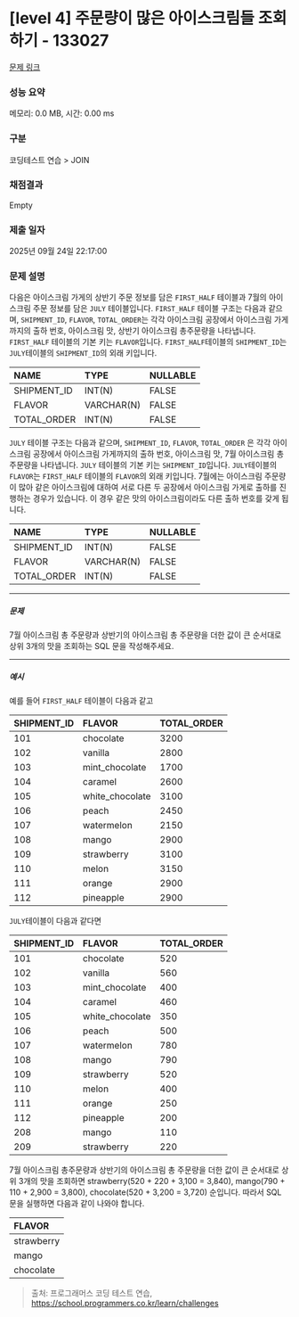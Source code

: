 # [level 4] 주문량이 많은 아이스크림들 조회하기 - 133027 

[문제 링크](https://school.programmers.co.kr/learn/courses/30/lessons/133027) 

### 성능 요약

메모리: 0.0 MB, 시간: 0.00 ms

### 구분

코딩테스트 연습 > JOIN

### 채점결과

Empty

### 제출 일자

2025년 09월 24일 22:17:00

### 문제 설명

<p>다음은 아이스크림 가게의 상반기 주문 정보를 담은 <code>FIRST_HALF</code> 테이블과 7월의 아이스크림 주문 정보를 담은 <code>JULY</code> 테이블입니다. <code>FIRST_HALF</code> 테이블 구조는 다음과 같으며, <code>SHIPMENT_ID</code>, <code>FLAVOR</code>, <code>TOTAL_ORDER</code>는 각각 아이스크림 공장에서 아이스크림 가게까지의 출하 번호, 아이스크림 맛, 상반기 아이스크림 총주문량을 나타냅니다. <code>FIRST_HALF</code> 테이블의 기본 키는 <code>FLAVOR</code>입니다. <code>FIRST_HALF</code>테이블의 <code>SHIPMENT_ID</code>는 <code>JULY</code>테이블의 <code>SHIPMENT_ID</code>의 외래 키입니다. </p>
<table class="table">
        <thead><tr>
<th style="text-align: left">NAME</th>
<th style="text-align: left">TYPE</th>
<th>NULLABLE</th>
</tr>
</thead>
        <tbody><tr>
<td style="text-align: left">SHIPMENT_ID</td>
<td style="text-align: left">INT(N)</td>
<td>FALSE</td>
</tr>
<tr>
<td style="text-align: left">FLAVOR</td>
<td style="text-align: left">VARCHAR(N)</td>
<td>FALSE</td>
</tr>
<tr>
<td style="text-align: left">TOTAL_ORDER</td>
<td style="text-align: left">INT(N)</td>
<td>FALSE</td>
</tr>
</tbody>
      </table>
<p><code>JULY</code> 테이블 구조는 다음과 같으며, <code>SHIPMENT_ID</code>, <code>FLAVOR</code>, <code>TOTAL_ORDER</code> 은 각각 아이스크림 공장에서 아이스크림 가게까지의 출하 번호, 아이스크림 맛, 7월 아이스크림 총주문량을 나타냅니다.  <code>JULY</code> 테이블의 기본 키는 <code>SHIPMENT_ID</code>입니다. <code>JULY</code>테이블의 <code>FLAVOR</code>는 <code>FIRST_HALF</code> 테이블의  <code>FLAVOR</code>의 외래 키입니다. 7월에는 아이스크림 주문량이 많아 같은 아이스크림에 대하여 서로 다른 두 공장에서 아이스크림 가게로 출하를 진행하는 경우가 있습니다. 이 경우 같은 맛의 아이스크림이라도 다른 출하 번호를 갖게 됩니다.</p>
<table class="table">
        <thead><tr>
<th style="text-align: left">NAME</th>
<th style="text-align: left">TYPE</th>
<th>NULLABLE</th>
</tr>
</thead>
        <tbody><tr>
<td style="text-align: left">SHIPMENT_ID</td>
<td style="text-align: left">INT(N)</td>
<td>FALSE</td>
</tr>
<tr>
<td style="text-align: left">FLAVOR</td>
<td style="text-align: left">VARCHAR(N)</td>
<td>FALSE</td>
</tr>
<tr>
<td style="text-align: left">TOTAL_ORDER</td>
<td style="text-align: left">INT(N)</td>
<td>FALSE</td>
</tr>
</tbody>
      </table>
<hr>

<h5>문제</h5>

<p>7월 아이스크림 총 주문량과 상반기의 아이스크림 총 주문량을 더한 값이 큰 순서대로 상위 3개의 맛을 조회하는 SQL 문을 작성해주세요. </p>

<hr>

<h5>예시</h5>

<p>예를 들어 <code>FIRST_HALF</code> 테이블이 다음과 같고</p>
<table class="table">
        <thead><tr>
<th style="text-align: left">SHIPMENT_ID</th>
<th style="text-align: left">FLAVOR</th>
<th>TOTAL_ORDER</th>
</tr>
</thead>
        <tbody><tr>
<td style="text-align: left">101</td>
<td style="text-align: left">chocolate</td>
<td>3200</td>
</tr>
<tr>
<td style="text-align: left">102</td>
<td style="text-align: left">vanilla</td>
<td>2800</td>
</tr>
<tr>
<td style="text-align: left">103</td>
<td style="text-align: left">mint_chocolate</td>
<td>1700</td>
</tr>
<tr>
<td style="text-align: left">104</td>
<td style="text-align: left">caramel</td>
<td>2600</td>
</tr>
<tr>
<td style="text-align: left">105</td>
<td style="text-align: left">white_chocolate</td>
<td>3100</td>
</tr>
<tr>
<td style="text-align: left">106</td>
<td style="text-align: left">peach</td>
<td>2450</td>
</tr>
<tr>
<td style="text-align: left">107</td>
<td style="text-align: left">watermelon</td>
<td>2150</td>
</tr>
<tr>
<td style="text-align: left">108</td>
<td style="text-align: left">mango</td>
<td>2900</td>
</tr>
<tr>
<td style="text-align: left">109</td>
<td style="text-align: left">strawberry</td>
<td>3100</td>
</tr>
<tr>
<td style="text-align: left">110</td>
<td style="text-align: left">melon</td>
<td>3150</td>
</tr>
<tr>
<td style="text-align: left">111</td>
<td style="text-align: left">orange</td>
<td>2900</td>
</tr>
<tr>
<td style="text-align: left">112</td>
<td style="text-align: left">pineapple</td>
<td>2900</td>
</tr>
</tbody>
      </table>
<p><code>JULY</code>테이블이 다음과 같다면</p>
<table class="table">
        <thead><tr>
<th style="text-align: left">SHIPMENT_ID</th>
<th style="text-align: left">FLAVOR</th>
<th>TOTAL_ORDER</th>
</tr>
</thead>
        <tbody><tr>
<td style="text-align: left">101</td>
<td style="text-align: left">chocolate</td>
<td>520</td>
</tr>
<tr>
<td style="text-align: left">102</td>
<td style="text-align: left">vanilla</td>
<td>560</td>
</tr>
<tr>
<td style="text-align: left">103</td>
<td style="text-align: left">mint_chocolate</td>
<td>400</td>
</tr>
<tr>
<td style="text-align: left">104</td>
<td style="text-align: left">caramel</td>
<td>460</td>
</tr>
<tr>
<td style="text-align: left">105</td>
<td style="text-align: left">white_chocolate</td>
<td>350</td>
</tr>
<tr>
<td style="text-align: left">106</td>
<td style="text-align: left">peach</td>
<td>500</td>
</tr>
<tr>
<td style="text-align: left">107</td>
<td style="text-align: left">watermelon</td>
<td>780</td>
</tr>
<tr>
<td style="text-align: left">108</td>
<td style="text-align: left">mango</td>
<td>790</td>
</tr>
<tr>
<td style="text-align: left">109</td>
<td style="text-align: left">strawberry</td>
<td>520</td>
</tr>
<tr>
<td style="text-align: left">110</td>
<td style="text-align: left">melon</td>
<td>400</td>
</tr>
<tr>
<td style="text-align: left">111</td>
<td style="text-align: left">orange</td>
<td>250</td>
</tr>
<tr>
<td style="text-align: left">112</td>
<td style="text-align: left">pineapple</td>
<td>200</td>
</tr>
<tr>
<td style="text-align: left">208</td>
<td style="text-align: left">mango</td>
<td>110</td>
</tr>
<tr>
<td style="text-align: left">209</td>
<td style="text-align: left">strawberry</td>
<td>220</td>
</tr>
</tbody>
      </table>
<p>7월 아이스크림 총주문량과 상반기의 아이스크림 총 주문량을 더한 값이 큰 순서대로 상위 3개의 맛을 조회하면 strawberry(520 + 220 + 3,100 = 3,840), mango(790 + 110 + 2,900 = 3,800), chocolate(520 + 3,200 = 3,720) 순입니다. 따라서 SQL 문을 실행하면 다음과 같이 나와야 합니다. </p>
<table class="table">
        <thead><tr>
<th style="text-align: left">FLAVOR</th>
</tr>
</thead>
        <tbody><tr>
<td style="text-align: left">strawberry</td>
</tr>
<tr>
<td style="text-align: left">mango</td>
</tr>
<tr>
<td style="text-align: left">chocolate</td>
</tr>
</tbody>
      </table>

> 출처: 프로그래머스 코딩 테스트 연습, https://school.programmers.co.kr/learn/challenges